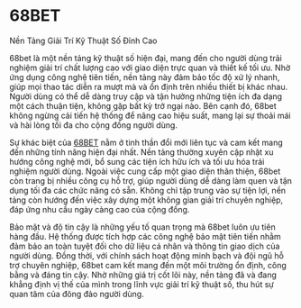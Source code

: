 # 68BET

Nền Tảng Giải Trí Kỹ Thuật Số Đỉnh Cao

68bet là một nền tảng kỹ thuật số hiện đại, mang đến cho người dùng trải nghiệm giải trí chất lượng cao với giao diện trực quan và thiết kế tối ưu. Nhờ ứng dụng công nghệ tiên tiến, nền tảng này đảm bảo tốc độ xử lý nhanh, giúp mọi thao tác diễn ra mượt mà và ổn định trên nhiều thiết bị khác nhau. Người dùng có thể dễ dàng truy cập và tận hưởng những tiện ích đa dạng một cách thuận tiện, không gặp bất kỳ trở ngại nào. Bên cạnh đó, 68bet không ngừng cải tiến hệ thống để nâng cao hiệu suất, mang lại sự thoải mái và hài lòng tối đa cho cộng đồng người dùng.  

Sự khác biệt của <a href="https://68bet.store">68BET</a>  nằm ở tinh thần đổi mới liên tục và cam kết mang đến những tính năng hiện đại nhất. Nền tảng thường xuyên cập nhật xu hướng công nghệ mới, bổ sung các tiện ích hữu ích và tối ưu hóa trải nghiệm người dùng. Ngoài việc cung cấp một giao diện thân thiện, 68bet còn trang bị nhiều công cụ hỗ trợ, giúp người dùng dễ dàng làm quen và tận dụng tối đa các chức năng có sẵn. Không chỉ tập trung vào sự tiện lợi, nền tảng còn hướng đến việc xây dựng một không gian giải trí chuyên nghiệp, đáp ứng nhu cầu ngày càng cao của cộng đồng.  

Bảo mật và độ tin cậy là những yếu tố quan trọng mà 68bet luôn ưu tiên hàng đầu. Hệ thống được tích hợp các công nghệ bảo mật tiên tiến nhằm đảm bảo an toàn tuyệt đối cho dữ liệu cá nhân và thông tin giao dịch của người dùng. Đồng thời, với chính sách hoạt động minh bạch và đội ngũ hỗ trợ chuyên nghiệp, 68bet cam kết mang đến một môi trường ổn định, công bằng và đáng tin cậy. Nhờ những giá trị cốt lõi này, nền tảng đã và đang khẳng định vị thế của mình trong lĩnh vực giải trí kỹ thuật số, thu hút sự quan tâm của đông đảo người dùng.
